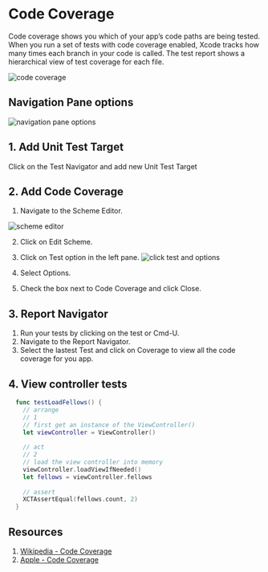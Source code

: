 # Code Coverage

Code coverage shows you which of your app’s code paths are being tested. When you run a set of tests with code coverage enabled, Xcode tracks how many times each branch in your code is called. The test report shows a hierarchical view of test coverage for each file.

![code coverage](https://developer.apple.com/library/archive/documentation/ToolsLanguages/Conceptual/Xcode_Overview/Art/Code_Coverage_report_2x.png)


## Navigation Pane options 

![navigation pane options](https://user-images.githubusercontent.com/1819208/98440777-aba1fc80-20c8-11eb-9b74-e47e582f9da2.jpg)

## 1. Add Unit Test Target 

Click on the Test Navigator and add new Unit Test Target

## 2. Add Code Coverage 

1. Navigate to the Scheme Editor.

![scheme editor](https://user-images.githubusercontent.com/1819208/98440844-2834db00-20c9-11eb-9a1f-fd31a6778790.png)

2. Click on Edit Scheme. 
3. Click on Test option in the left pane. 
![click test and options](https://user-images.githubusercontent.com/1819208/98440884-6500d200-20c9-11eb-8696-36ca9ccfc892.png)

1. Select Options. 
4. Check the box next to Code Coverage and click Close. 
![]()

## 3. Report Navigator 

1. Run your tests by clicking on the test or Cmd-U. 
2. Navigate to the Report Navigator. 
3. Select the lastest Test and click on Coverage to view all the code coverage for you app. 

## 4. View controller tests

```swift 
  func testLoadFellows() {
    // arrange
    // 1
    // first get an instance of the ViewController()
    let viewController = ViewController()
    
    // act
    // 2
    // load the view controller into memory
    viewController.loadViewIfNeeded()
    let fellows = viewController.fellows
    
    // assert
    XCTAssertEqual(fellows.count, 2)
  }
```

## Resources 

1. [Wikipedia - Code Coverage](https://en.wikipedia.org/wiki/Code_coverage)
2. [Apple - Code Coverage](https://developer.apple.com/library/archive/documentation/ToolsLanguages/Conceptual/Xcode_Overview/CheckingCodeCoverage.html#//apple_ref/doc/uid/TP40010215-CH74-SW1)
